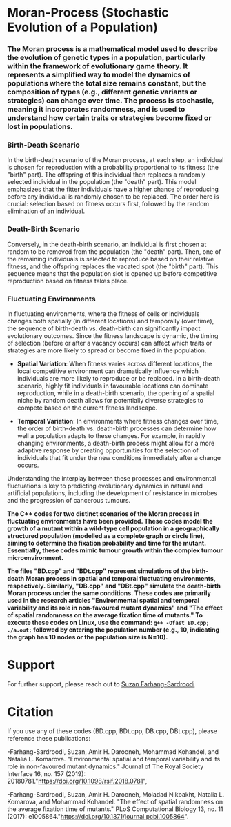 # Moran-Process (Stochastic Evolution of a Population)
### The Moran process is a mathematical model used to describe the evolution of genetic types in a population, particularly within the framework of evolutionary game theory. It represents a simplified way to model the dynamics of populations where the total size remains constant, but the composition of types (e.g., different genetic variants or strategies) can change over time. The process is stochastic, meaning it incorporates randomness, and is used to understand how certain traits or strategies become fixed or lost in populations.

### Birth-Death Scenario

In the birth-death scenario of the Moran process, at each step, an individual is chosen for reproduction with a probability proportional to its fitness (the "birth" part). The offspring of this individual then replaces a randomly selected individual in the population (the "death" part). This model emphasizes that the fitter individuals have a higher chance of reproducing before any individual is randomly chosen to be replaced. The order here is crucial: selection based on fitness occurs first, followed by the random elimination of an individual.

### Death-Birth Scenario

Conversely, in the death-birth scenario, an individual is first chosen at random to be removed from the population (the "death" part). Then, one of the remaining individuals is selected to reproduce based on their relative fitness, and the offspring replaces the vacated spot (the "birth" part). This sequence means that the population slot is opened up before competitive reproduction based on fitness takes place.

### Fluctuating Environments

In fluctuating environments, where the fitness of cells or individuals changes both spatially (in different locations) and temporally (over time), the sequence of birth-death vs. death-birth can significantly impact evolutionary outcomes. Since the fitness landscape is dynamic, the timing of selection (before or after a vacancy occurs) can affect which traits or strategies are more likely to spread or become fixed in the population.

- **Spatial Variation**: When fitness varies across different locations, the local competitive environment can dramatically influence which individuals are more likely to reproduce or be replaced. In a birth-death scenario, highly fit individuals in favourable locations can dominate reproduction, while in a death-birth scenario, the opening of a spatial niche by random death allows for potentially diverse strategies to compete based on the current fitness landscape.

- **Temporal Variation**: In environments where fitness changes over time, the order of birth-death vs. death-birth processes can determine how well a population adapts to these changes. For example, in rapidly changing environments, a death-birth process might allow for a more adaptive response by creating opportunities for the selection of individuals that fit under the new conditions immediately after a change occurs.

Understanding the interplay between these processes and environmental fluctuations is key to predicting evolutionary dynamics in natural and artificial populations, including the development of resistance in microbes and the progression of cancerous tumours.

**The C++ codes for two distinct scenarios of the Moran process in fluctuating environments have been provided. These codes model the growth of a mutant within a wild-type cell population in a geographically structured population (modelled as a complete graph or circle line),  aiming to determine the fixation probability and time for the mutant. Essentially, these codes mimic tumour growth within the complex tumour microenvironment.** 

**The files "BD.cpp" and "BDt.cpp" represent simulations of the birth-death Moran process in spatial and temporal fluctuating environments, respectively. 
Similarly, "DB.cpp" and "DBt.cpp" simulate the death-birth Moran process under the same conditions. 
These codes are primarily used in the research articles "Environmental spatial and temporal variability and its role in non-favoured mutant dynamics" 
and "The effect of spatial randomness on the average fixation time of mutants." 
To execute these codes on Linux, use the command: `g++ -Ofast BD.cpp; ./a.out;` followed by 
entering the population number (e.g., 10, indicating the graph has 10 nodes or the population size is N=10).**

# Support

For further support, please reach out to [Suzan Farhang-Sardroodi](https://www.suzanfarhangsardroodi.com/)

# Citation

If you use any of these codes (BD.cpp, BDt.cpp, DB.cpp, DBt.cpp), please reference these publications: 

-Farhang-Sardroodi, Suzan, Amir H. Darooneh, Mohammad Kohandel, and Natalia L. Komarova. "Environmental spatial and temporal variability and its role in non-favoured mutant dynamics." Journal of The Royal Society Interface 16, no. 157 (2019): 20180781."https://doi.org/10.1098/rsif.2018.0781",

-Farhang-Sardroodi, Suzan, Amir H. Darooneh, Moladad Nikbakht, Natalia L. Komarova, and Mohammad Kohandel. "The effect of spatial randomness on the average fixation time of mutants." PLoS Computational Biology 13, no. 11 (2017): e1005864."https://doi.org/10.1371/journal.pcbi.1005864".

